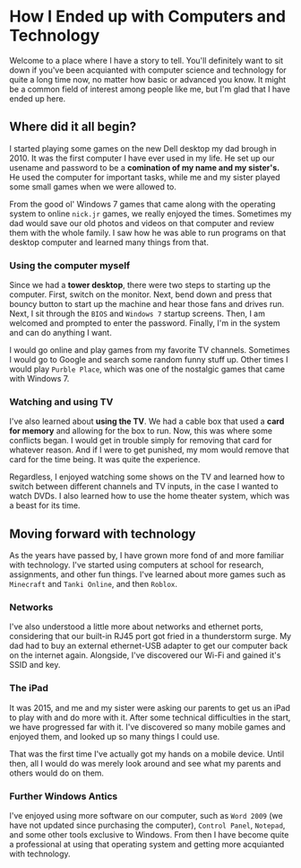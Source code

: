 # How I Ended up with Computers and Technology
Welcome to a place where I have a story to tell. You'll definitely want to sit down if you've been acquianted with computer science and technology for quite a long time now, no matter how basic or advanced you know. It might be a common field of interest among people like me, but I'm glad that I have ended up here.

## Where did it all begin?
I started playing some games on the new Dell desktop my dad brough in 2010. It was the first computer I have ever used in my life. He set up our usename and password to be a **comination of my name and my sister's.** He used the computer for important tasks, while me and my sister played some small games when we were allowed to.

From the good ol' Windows 7 games that came along with the operating system to online `nick.jr` games, we really enjoyed the times. Sometimes my dad would save our old photos and videos on that computer and review them with the whole family. I saw how he was able to run programs on that desktop computer and learned many things from that.

### Using the computer myself
Since we had a **tower desktop**, there were two steps to starting up the computer. First, switch on the monitor. Next, bend down and press that bouncy button to start up the machine and hear those fans and drives run. Next, I sit through the `BIOS` and `Windows 7` startup screens. Then, I am welcomed and prompted to enter the password. Finally, I'm in the system and can do anything I want.

I would go online and play games from my favorite TV channels. Sometimes I would go to Google and search some random funny stuff up. Other times I would play `Purble Place`, which was one of the nostalgic games that came with Windows 7.

### Watching and using TV

I've also learned about **using the TV**. We had a cable box that used a **card for memory** and allowing for the box to run. Now, this was where some conflicts began. I would get in trouble simply for removing that card for whatever reason. And if I were to get punished, my mom would remove that card for the time being. It was quite the experience.

Regardless, I enjoyed watching some shows on the TV and learned how to switch between different channels and TV inputs, in the case I wanted to watch DVDs. I also learned how to use the home theater system, which was a beast for its time.

## Moving forward with technology
As the years have passed by, I have grown more fond of and more familiar with technology. I've started using computers at school for research, assignments, and other fun things. I've learned about more games such as `Minecraft` and `Tanki Online`, and then `Roblox`. 

### Networks

I've also understood a little more about networks and ethernet ports, considering that our built-in RJ45 port got fried in a thunderstorm surge. My dad had to buy an external ethernet-USB adapter to get our computer back on the internet again. Alongside, I've discovered our Wi-Fi and gained it's SSID and key.

### The iPad

It was 2015, and me and my sister were asking our parents to get us an iPad to play with and do more with it. After some technical difficulties in the start, we have progressed far with it. I've discovered so many mobile games and enjoyed them, and looked up so many things I could use.

That was the first time I've actually got my hands on a mobile device. Until then, all I would do was merely look around and see what my parents and others would do on them. 

### Further Windows Antics

I've enjoyed using more software on our computer, such as `Word 2009` (we have not updated since purchasing the computer), `Control Panel`, `Notepad`, and some other tools exclusive to Windows. From then I have become quite a professional at using that operating system and getting more acquianted with technology.